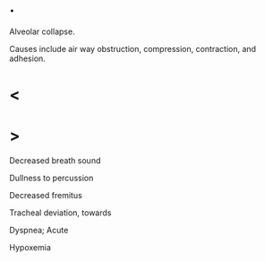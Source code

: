 # .

Alveolar collapse.

Causes include air way obstruction, compression, contraction, and adhesion.

# <

# >

Decreased breath sound

Dullness to percussion

Decreased fremitus

Tracheal deviation, towards

Dyspnea; Acute

Hypoxemia
